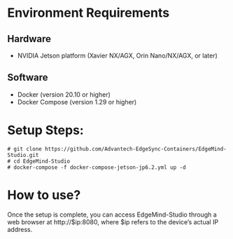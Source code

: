 # Environment Requirements

## Hardware

- NVIDIA Jetson platform (Xavier NX/AGX, Orin Nano/NX/AGX, or later)

## Software

- Docker (version 20.10 or higher)
- Docker Compose (version 1.29 or higher)


# Setup Steps:

```shell
# git clone https://github.com/Advantech-EdgeSync-Containers/EdgeMind-Studio.git
# cd EdgeMind-Studio
# docker-compose -f docker-compose-jetson-jp6.2.yml up -d
```

# How to use?
Once the setup is complete, you can access EdgeMind-Studio through a web browser at http://$ip:8080, where $ip refers to the device’s actual IP address.


